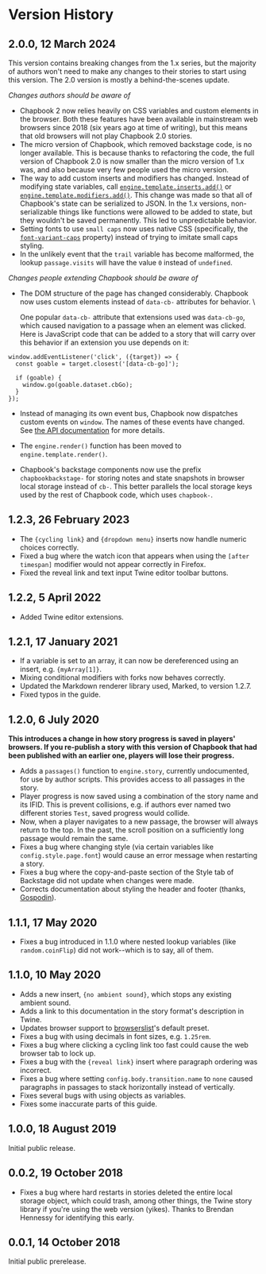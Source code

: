 # Version History

## 2.0.0, 12 March 2024

This version contains breaking changes from the 1.x series, but the majority of
authors won't need to make any changes to their stories to start using this
version. The 2.0 version is mostly a behind-the-scenes update.

_Changes authors should be aware of_

- Chapbook 2 now relies heavily on CSS variables and custom elements in the
  browser. Both these features have been available in mainstream web browsers
  since 2018 (six years ago at time of writing), but this means that old
  browsers will not play Chapbook 2.0 stories.
- The micro version of Chapbook, which removed backstage code, is no longer
  available. This is because thanks to refactoring the code, the full version of
  Chapbook 2.0 is now smaller than the micro version of 1.x was, and also
  because very few people used the micro version.
- The way to add custom inserts and modifiers has changed. Instead of modifying
  state variables, call
  [`engine.template.inserts.add()`](../advanced/adding-custom-inserts.html) or
  [`engine.template.modifiers.add()`](../advanced/adding-custom-modifiers.html).
  This change was made so that all of Chapbook's state can be serialized to
  JSON. In the 1.x versions, non-serializable things like functions were allowed
  to be added to state, but they wouldn't be saved permanently. This led to
  unpredictable behavior.
- Setting fonts to use `small caps` now uses native CSS (specifically, the
  [`font-variant-caps`](https://developer.mozilla.org/en-US/docs/Web/CSS/font-variant-caps)
  property) instead of trying to imitate small caps styling.
- In the unlikely event that the `trail` variable has become malformed, the
  lookup `passage.visits` will have the value `0` instead of `undefined`.

_Changes people extending Chapbook should be aware of_

- The DOM structure of the page has changed considerably. Chapbook now uses
  custom elements instead of `data-cb-` attributes for behavior. \
  
  One popular `data-cb-` attribute that extensions used was `data-cb-go`, which
caused navigation to a passage when an element was clicked. Here is JavaScript
code that can be added to a story that will carry over this behavior if an extension
you use depends on it:

```
window.addEventListener('click', ({target}) => {  
  const goable = target.closest('[data-cb-go]');
  
  if (goable) {
    window.go(goable.dataset.cbGo);
  }
});
```

- Instead of managing its own event bus, Chapbook now dispatches custom events
  on `window`. The names of these events have changed. See [the API
  documentation](../../api/) for more details.

- The `engine.render()` function has been moved to `engine.template.render()`.

- Chapbook's backstage components now use the prefix `chapbookbackstage-` for
  storing notes and state snapshots in browser local storage instead of `cb-`.
  This better parallels the local storage keys used by the rest of Chapbook
  code, which uses `chapbook-`.


## 1.2.3, 26 February 2023

- The `{cycling link}` and `{dropdown menu}` inserts now handle numeric choices
  correctly.
- Fixed a bug where the watch icon that appears when using the `[after
  timespan]` modifier would not appear correctly in Firefox.
- Fixed the reveal link and text input Twine editor toolbar buttons.

## 1.2.2, 5 April 2022

- Added Twine editor extensions.

## 1.2.1, 17 January 2021

- If a variable is set to an array, it can now be dereferenced using an insert,
  e.g. `{myArray[1]}`.
- Mixing conditional modifiers with forks now behaves correctly.
- Updated the Markdown renderer library used, Marked, to version 1.2.7.
- Fixed typos in the guide.

## 1.2.0, 6 July 2020

**This introduces a change in how story progress is saved in players' browsers.
If you re-publish a story with this version of Chapbook that had been published
with an earlier one, players will lose their progress.**

- Adds a `passages()` function to `engine.story`, currently undocumented, for
  use by author scripts. This provides access to all passages in the story.
- Player progress is now saved using a combination of the story name and its
  IFID. This is prevent collisions, e.g. if authors ever named two different
  stories `Test`, saved progress would collide.
- Now, when a player navigates to a new passage, the browser will always return
  to the top. In the past, the scroll position on a sufficiently long passage
  would remain the same.
- Fixes a bug where changing style (via certain variables like
  `config.style.page.font`) would cause an error message when restarting a
  story.
- Fixes a bug where the copy-and-paste section of the Style tab of Backstage did
  not update when changes were made.
- Corrects documentation about styling the header and footer (thanks,
  [Gospodin](https://github.com/klembot/chapbook/pull/77)).

## 1.1.1, 17 May 2020

- Fixes a bug introduced in 1.1.0 where nested lookup variables (like
  `random.coinFlip`) did not work--which is to say, all of them.

## 1.1.0, 10 May 2020

- Adds a new insert, `{no ambient sound}`, which stops any existing ambient sound.
- Adds a link to this documentation in the story format's description in Twine.
- Updates browser support to [browserslist](https://github.com/browserslist/browserslist)'s default preset.
- Fixes a bug with using decimals in font sizes, e.g. `1.25rem`.
- Fixes a bug where clicking a cycling link too fast could cause the web browser tab
  to lock up.
- Fixes a bug with the `{reveal link}` insert where paragraph ordering was incorrect.
- Fixes a bug where setting `config.body.transition.name` to `none` caused paragraphs in passages to stack horizontally instead of vertically.
- Fixes several bugs with using objects as variables.
- Fixes some inaccurate parts of this guide.

## 1.0.0, 18 August 2019

Initial public release.

## 0.0.2, 19 October 2018

- Fixes a bug where hard restarts in stories deleted the entire local storage
  object, which could trash, among other things, the Twine story library if
  you're using the web version (yikes). Thanks to Brendan Hennessy for
  identifying this early.

## 0.0.1, 14 October 2018

Initial public prerelease.
